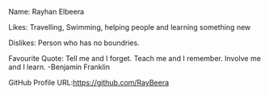 Name: Rayhan Elbeera

Likes: Travelling, Swimming, helping people and learning something new

Dislikes: Person who has no boundries.

Favourite Quote: Tell me and I forget. Teach me and I remember. Involve me and I learn. -Benjamin Franklin

GitHub Profile URL:https://github.com/RayBeera
